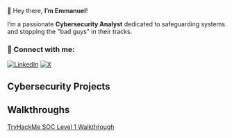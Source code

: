 👋 Hey there, **I’m Emmanuel**!

I’m a passionate **Cybersecurity Analyst** dedicated to safeguarding systems and stopping the "bad guys" in their tracks.

### 🔗 Connect with me:
[![LinkedIn](https://img.shields.io/badge/LinkedIn-0A66C2?style=for-the-badge&logo=linkedin&logoColor=white)](https://www.linkedin.com/in/sodolamu-emmanuel-a70399197)
[![X](https://img.shields.io/badge/X-000000?style=for-the-badge&logo=x&logoColor=white)](https://x.com/emmanuel_s7)
<!---
EmmysecX/EmmysecX is a ✨ special ✨ repository because its `README.md` (this file) appears on your GitHub profile.
You can click the Preview link to take a look at your changes.
--->

## Cybersecurity Projects

## Walkthroughs 
[TryHackMe SOC Level 1 Walkthrough](https://github.com/EmmysecX/THM-SOC-Level-1)


